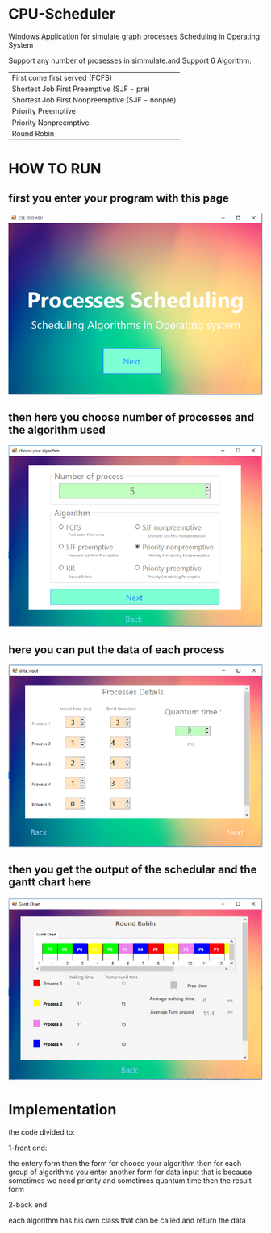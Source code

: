 # CPU-Scheduler

Windows Application for simulate graph processes Scheduling in Operating System

Support any number of prosesses in simmulate.and Support 6 Algorithm:

<table>

<tr><td>First come first served (FCFS)</tr></td> 
<tr><td>Shortest Job First Preemptive (SJF - pre)</tr></td> 
<tr><td>Shortest Job First Nonpreemptive (SJF - nonpre)</tr></td>
<tr><td>Priority Preemptive</tr></td>
<tr><td>Priority Nonpreemptive</tr></td> 
<tr><td>Round Robin</tr></td>
</table>

# HOW TO RUN

## first you enter your program with this page 

<img src='img/1.PNG' >

## then here you choose number of processes and the algorithm used 

<img src='img/2.PNG' >

## here you can put the data of each process 

<img src='img/3.PNG' >

## then you get the output of the schedular and the gantt chart here

<img src='img/4.PNG' >


# Implementation

the code divided to:

1-front end:

the entery form then the form for choose your algorithm then for each group of algorithms you enter another form for data input that is because sometimes we need priority and sometimes quantum time then the result form

2-back end:

each algorithm has his own class that can be called and return the data 
